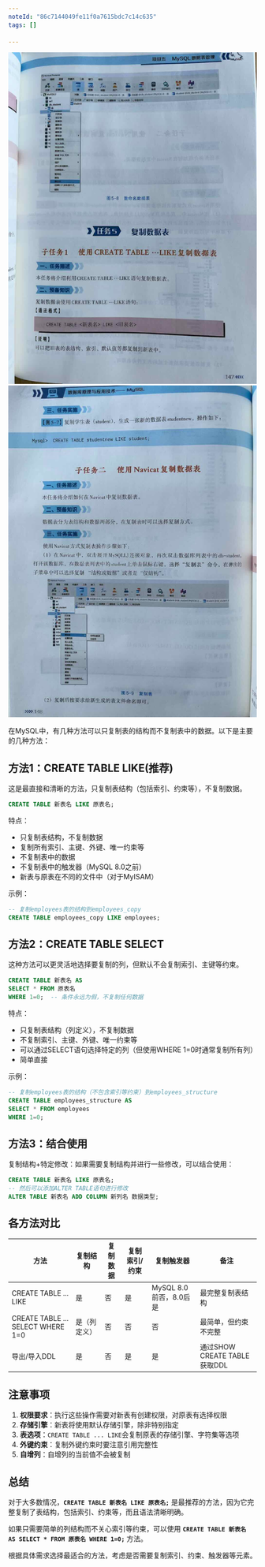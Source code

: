 ```yaml
---
noteId: "86c7144049fe11f0a7615bdc7c14c635"
tags: []

---
```


![复制数据表](../images/147.jpeg) 
![复制数据表](../images/148.jpeg) 

在MySQL中，有几种方法可以只复制表的结构而不复制表中的数据。以下是主要的几种方法：

## 方法1：CREATE TABLE LIKE(推荐)

这是最直接和清晰的方法，只复制表结构（包括索引、约束等），不复制数据。

```sql
CREATE TABLE 新表名 LIKE 原表名;
```

特点：

- 只复制表结构，不复制数据
- 复制所有索引、主键、外键、唯一约束等
- 不复制表中的数据
- 不复制表中的触发器（MySQL 8.0之前）
- 新表与原表在不同的文件中（对于MyISAM）

示例：
```sql
-- 复制employees表的结构到employees_copy
CREATE TABLE employees_copy LIKE employees;
```

## 方法2：CREATE TABLE  SELECT

这种方法可以更灵活地选择要复制的列，但默认不会复制索引、主键等约束。

```sql
CREATE TABLE 新表名 AS 
SELECT * FROM 原表名 
WHERE 1=0;  -- 条件永远为假，不复制任何数据
```

特点：

- 只复制表结构（列定义），不复制数据
- 不复制索引、主键、外键、唯一约束等
- 可以通过SELECT语句选择特定的列（但使用WHERE 1=0时通常复制所有列）
- 简单直接

示例：
```sql
-- 复制employees表的结构（不包含索引等约束）到employees_structure
CREATE TABLE employees_structure AS 
SELECT * FROM employees 
WHERE 1=0;
```

## 方法3：结合使用

复制结构+特定修改：如果需要复制结构并进行一些修改，可以结合使用：

```sql
CREATE TABLE 新表名 LIKE 原表名;
-- 然后可以添加ALTER TABLE语句进行修改
ALTER TABLE 新表名 ADD COLUMN 新列名 数据类型;
```

## 各方法对比

| 方法 | 复制结构 | 复制数据 | 复制索引/约束 | 复制触发器 | 备注 |
|------|---------|---------|--------------|-----------|------|
| CREATE TABLE ... LIKE | 是 | 否 | 是 | MySQL 8.0前否，8.0后是 | 最完整复制表结构 |
| CREATE TABLE ... SELECT WHERE 1=0 | 是（列定义） | 否 | 否 | 否 | 最简单，但约束不完整 |
| 导出/导入DDL | 是 | 否 | 是 | 是 | 通过SHOW CREATE TABLE获取DDL |


## 注意事项

1. **权限要求**：执行这些操作需要对新表有创建权限，对原表有选择权限
2. **存储引擎**：新表将使用默认存储引擎，除非特别指定
3. **表选项**：`CREATE TABLE ... LIKE`会复制原表的存储引擎、字符集等选项
4. **外键约束**：复制外键约束时要注意引用完整性
5. **自增列**：自增列的当前值不会被复制

## 总结

对于大多数情况，**`CREATE TABLE 新表名 LIKE 原表名;`** 是最推荐的方法，因为它完整复制了表结构，包括索引、约束等，而且语法清晰明确。

如果只需要简单的列结构而不关心索引等约束，可以使用 **`CREATE TABLE 新表名 AS SELECT * FROM 原表名 WHERE 1=0;`** 方法。

根据具体需求选择最适合的方法，考虑是否需要复制索引、约束、触发器等元素。


